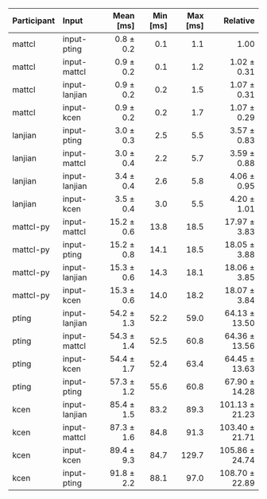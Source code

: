 | Participant | Input | Mean [ms] | Min [ms] | Max [ms] | Relative |
|:---|:---|---:|---:|---:|---:|
| mattcl | input-pting | 0.8 ± 0.2 | 0.1 | 1.1 | 1.00 |
| mattcl | input-mattcl | 0.9 ± 0.2 | 0.1 | 1.2 | 1.02 ± 0.31 |
| mattcl | input-lanjian | 0.9 ± 0.2 | 0.2 | 1.5 | 1.07 ± 0.31 |
| mattcl | input-kcen | 0.9 ± 0.2 | 0.2 | 1.7 | 1.07 ± 0.29 |
| lanjian | input-pting | 3.0 ± 0.3 | 2.5 | 5.5 | 3.57 ± 0.83 |
| lanjian | input-mattcl | 3.0 ± 0.4 | 2.2 | 5.7 | 3.59 ± 0.88 |
| lanjian | input-lanjian | 3.4 ± 0.4 | 2.6 | 5.8 | 4.06 ± 0.95 |
| lanjian | input-kcen | 3.5 ± 0.4 | 3.0 | 5.5 | 4.20 ± 1.01 |
| mattcl-py | input-mattcl | 15.2 ± 0.6 | 13.8 | 18.5 | 17.97 ± 3.83 |
| mattcl-py | input-pting | 15.2 ± 0.8 | 14.1 | 18.5 | 18.05 ± 3.88 |
| mattcl-py | input-lanjian | 15.3 ± 0.6 | 14.3 | 18.1 | 18.06 ± 3.85 |
| mattcl-py | input-kcen | 15.3 ± 0.6 | 14.0 | 18.2 | 18.07 ± 3.84 |
| pting | input-lanjian | 54.2 ± 1.3 | 52.2 | 59.0 | 64.13 ± 13.50 |
| pting | input-mattcl | 54.3 ± 1.4 | 52.5 | 60.8 | 64.36 ± 13.56 |
| pting | input-kcen | 54.4 ± 1.7 | 52.4 | 63.4 | 64.45 ± 13.63 |
| pting | input-pting | 57.3 ± 1.2 | 55.6 | 60.8 | 67.90 ± 14.28 |
| kcen | input-lanjian | 85.4 ± 1.5 | 83.2 | 89.3 | 101.13 ± 21.23 |
| kcen | input-mattcl | 87.3 ± 1.6 | 84.8 | 91.3 | 103.40 ± 21.71 |
| kcen | input-kcen | 89.4 ± 9.3 | 84.7 | 129.7 | 105.86 ± 24.74 |
| kcen | input-pting | 91.8 ± 2.2 | 88.1 | 97.0 | 108.70 ± 22.89 |

